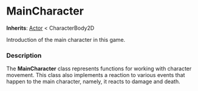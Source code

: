 # MainCharacter

**Inherits**: [Actor](Actor.md) < CharacterBody2D

Introduction of the main character in this game.

### Description

The **MainCharacter** class represents functions for working with character movement. This class also implements a reaction to various events that happen to the main character, namely, it reacts to damage and death.
